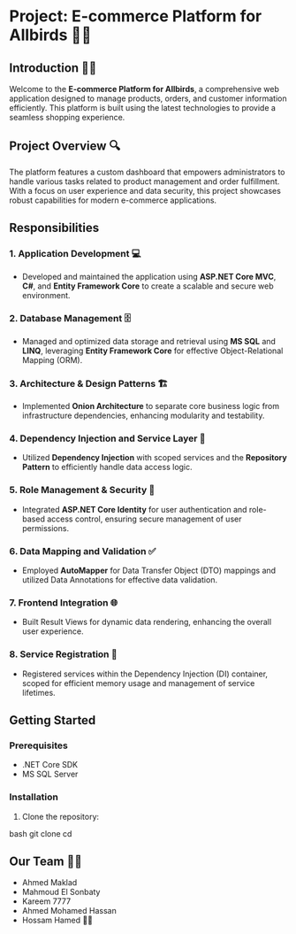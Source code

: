 # Project: E-commerce Platform for Allbirds 🌟🛒

## Introduction 🌟🛒
Welcome to the **E-commerce Platform for Allbirds**, a comprehensive web application designed to manage products, orders, and customer information efficiently. This platform is built using the latest technologies to provide a seamless shopping experience.

## Project Overview 🔍
The platform features a custom dashboard that empowers administrators to handle various tasks related to product management and order fulfillment. With a focus on user experience and data security, this project showcases robust capabilities for modern e-commerce applications.

## Responsibilities

### 1. Application Development  💻
- Developed and maintained the application using **ASP.NET Core MVC**, **C#**, and **Entity Framework Core** to create a scalable and secure web environment.

### 2. Database Management 🗄️
- Managed and optimized data storage and retrieval using **MS SQL** and **LINQ**, leveraging **Entity Framework Core** for effective Object-Relational Mapping (ORM).

### 3. Architecture & Design Patterns 🏗️
- Implemented **Onion Architecture** to separate core business logic from infrastructure dependencies, enhancing modularity and testability.

### 4. Dependency Injection and Service Layer 🔌
- Utilized **Dependency Injection** with scoped services and the **Repository Pattern** to efficiently handle data access logic.

### 5. Role Management & Security 🔐
- Integrated **ASP.NET Core Identity** for user authentication and role-based access control, ensuring secure management of user permissions.

### 6. Data Mapping and Validation ✅
- Employed **AutoMapper** for Data Transfer Object (DTO) mappings and utilized Data Annotations for effective data validation.

### 7. Frontend Integration 🌐
- Built Result Views for dynamic data rendering, enhancing the overall user experience.

### 8. Service Registration 📜
- Registered services within the Dependency Injection (DI) container, scoped for efficient memory usage and management of service lifetimes.

## Getting Started
### Prerequisites
- .NET Core SDK
- MS SQL Server

### Installation
1. Clone the repository:
   
bash
   git clone <repository-url>
   cd <repository-directory>

## Our Team 🙌💼
- Ahmed Maklad
- Mahmoud El Sonbaty
- Kareem 7777
- Ahmed Mohamed Hassan
- Hossam Hamed 🙌💼

